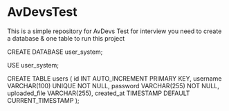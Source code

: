 # AvDevsTest
This is a simple repository for AvDevs Test for interview
you need to create a database & one table to run this project

CREATE DATABASE user_system;

USE user_system;

CREATE TABLE users (
    id INT AUTO_INCREMENT PRIMARY KEY,
    username VARCHAR(100) UNIQUE NOT NULL,
    password VARCHAR(255) NOT NULL,
    uploaded_file VARCHAR(255),
    created_at TIMESTAMP DEFAULT CURRENT_TIMESTAMP
);
